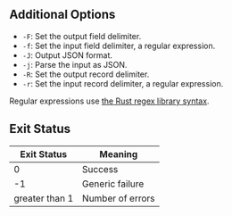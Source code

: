## Additional Options

* `-F`: Set the output field delimiter.
* `-f`: Set the input field delimiter, a regular expression.
* `-J`: Output JSON format.
* `-j`: Parse the input as JSON.
* `-R`: Set the output record delimiter.
* `-r`: Set the input record delimiter, a regular expression.

Regular expressions use [the Rust regex library
syntax](https://docs.rs/regex/latest/regex/).

## Exit Status

| Exit Status    | Meaning            |
|----------------|--------------------|
|              0 | Success            |
|             -1 | Generic failure    |
| greater than 1 | Number of errors   |
